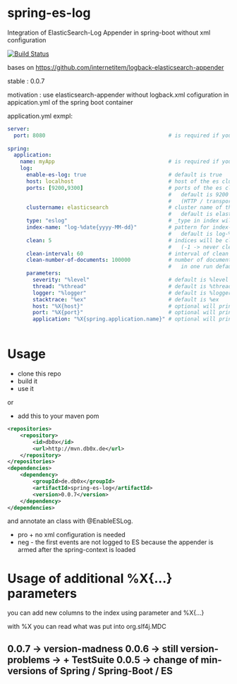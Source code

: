# spring-es-log
Integration of ElasticSearch-Log Appender in spring-boot without xml configuration

[![Build Status](https://travis-ci.org/db0x/spring-es-log.svg?branch=master)](https://travis-ci.org/db0x/spring-es-log)

bases on https://github.com/internetitem/logback-elasticsearch-appender

stable : 0.0.7

motivation : use elasticsearch-appender without logback.xml 
cofiguration in appication.yml of the spring boot container


application.yml exmpl:

```yml
server:
  port: 8080                                       # is required if you use parameters.port
   
spring:
  application:
    name: myApp                                    # is required if you use parameters.application
    log: 
      enable-es-log: true                          # default is true
      host: localhost                              # host of the es cluster default is localhost
      ports: [9200,9300]                           # ports of the es cluster 
                                                   #   default is 9200 / 9300
                                                   #   (HTTP / transport)
      clustername: elasticsearch			       # cluster name of the ES cluster
      											   #   default is elasticsearch
      type: "eslog"                                # _type in index will be used for clean-query
      index-name: "log-%date{yyyy-MM-dd}"          # pattern for index-name
                                                   #   default is log-%date{yyyy-MM-dd}
      clean: 5                                     # indices will be cleaned after x days
                                                   #   (-1 -> never clean indices) default is 5                 
      clean-interval: 60                           # interval of clean in minutes default is 60
      clean-number-of-documents: 100000            # number of documents will be deleted 
                                                   #   in one run default is 10000 
      parameters:        
        severity: "%level"                         # default is %level
        thread: "%thread"                          # default is %thread
        logger: "%logger"                          # default is %logger
        stacktrace: "%ex"                          # default is %ex
        host: "%X{host}"                           # optional will print name of the host
        port: "%X{port}"                           # optional will print server.port if set
        application: "%X{spring.application.name}" # optional will print spring.application.name
        
```
Usage
=====
- clone this repo
- build it
- use it

or
- add this to your maven pom 

```xml
<repositories>
	<repository>
		<id>db0x</id>
		<url>http://mvn.db0x.de</url>
	</repository>
</repositories>
<dependencies>
    <dependency>
    	<groupId>de.db0x</groupId>
	    <artifactId>spring-es-log</artifactId>
	    <version>0.0.7</version>
    </dependency>
</dependencies>
```

and annotate an class with @EnableESLog.

* pro + no xml configuration is needed
* neg - the first events are not logged to ES because the appender is armed after the spring-context is loaded

Usage of additional %X{...} parameters
===================================
you can add new columns to the index using parameter and %X{...}

with %X you can read what was put into org.slf4j.MDC

0.0.7 -> version-madness 
0.0.6 -> still version-problems
      -> + TestSuite
0.0.5 -> change of min-versions of Spring / Spring-Boot / ES
---


